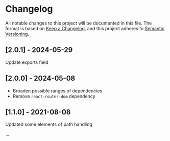 # Changelog

All notable changes to this project will be documented in this file. The format
is based on [Keep a Changelog](https://keepachangelog.com/en/1.0.0/), and this
project adheres to [Semantic Versioning](https://semver.org/spec/v2.0.0.html).

## [2.0.1] - 2024-05-29

Update exports field

## [2.0.0] - 2024-05-08

- Broaden possible ranges of dependencies
- Remove `react-router-dom` dependency

## [1.1.0] - 2021-08-08

Updated some elements of path handling

...
